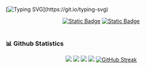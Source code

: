 [![Typing SVG](https://readme-typing-svg.demolab.com?font=Charis+SIL&weight=900&size=25&duration=4000&pause=500&color=00C8F7&width=435&lines=Hi+there!+I'm+Iker+Ruiz.;Welcome+to+my+Github!)](https://git.io/typing-svg)
<div align="center" >
    <a href="https://linkedin.com/in/iker-ruiz-gonzález"><img alt="Static Badge" src="https://img.shields.io/badge/LinkedIn-0077B5?style=for-the-badge&logo=linkedin&logoColor=white"></a>
    <a href="https://www.42malaga.com/"><img alt="Static Badge" src="https://img.shields.io/badge/iker--ruiz-white?style=for-the-badge&logo=42&logoColor=black"></a>
</div><br>
<!-- Github Statistics -->

### 📊 Github Statistics
<!-- GITHUB STATISTICS -->
<div align="center">
<!--
https://github.community/t/support-theme-context-for-images-in-light-vs-dark-mode/147981/84
-->
    <img src="http://github-profile-summary-cards.vercel.app/api/cards/stats?username=Ikeerruuiz99&theme=aura_dark" />
    <img src="http://github-profile-summary-cards.vercel.app/api/cards/profile-details?username=Ikeerruuiz99&theme=aura_dark" />
    <img src="https://github.com/Ikeerruuiz99/github-stats/blob/master/generated/overview.svg#gh-dark-mode-only#gh-light-mode-only" />
    <img src="https://github.com/Ikeerruuiz99/github-stats/blob/master/generated/languages.svg#gh-dark-mode-only#gh-light-mode-only" />
    <a href="https://git.io/streak-stats">
        <img src="https://streak-stats.demolab.com?user=Ikeerruuiz99&theme=transparent&hide_border=true&date_format=j%20M%5B%20Y%5D&mode=weekly&ring=AD75E2&fire=AD75E2&currStreakNum=AD75E2EB&sideLabels=AD75E2&currStreakLabel=AD75E2&sideNums=AD75E2&dates=424242" alt="GitHub Streak" />
    </a>
</div>

<!--
**Ikeerruuiz99/Ikeerruuiz99** is a ✨ _special_ ✨ repository because its `README.md` (this file) appears on your GitHub profile.

Here are some ideas to get you started:

- 🔭 I’m currently working on ...
- 🌱 I’m currently learning ...
- 👯 I’m looking to collaborate on ...
- 🤔 I’m looking for help with ...
- 💬 Ask me about ...
- 📫 How to reach me: ...
- 😄 Pronouns: ...
- ⚡ Fun fact: ...
-->
